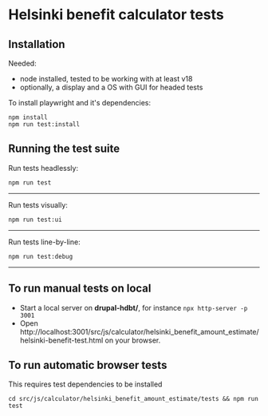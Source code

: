 # Helsinki benefit calculator tests

## Installation

Needed:

* node installed, tested to be working with at least v18
* optionally, a display and a OS with GUI for headed tests

To install playwright and it's dependencies:

```
npm install
npm run test:install
```

## Running the test suite

Run tests headlessly:

```
npm run test
```

---

Run tests visually:

```
npm run test:ui
```

---

Run tests line-by-line:

```
npm run test:debug
```

---

## To run manual tests on local

* Start a local server on **drupal-hdbt/**, for instance `npx http-server -p 3001`
* Open http://localhost:3001/src/js/calculator/helsinki_benefit_amount_estimate/helsinki-benefit-test.html on your browser.

## To run automatic browser tests
This requires test dependencies to be installed

`cd src/js/calculator/helsinki_benefit_amount_estimate/tests && npm run test`
